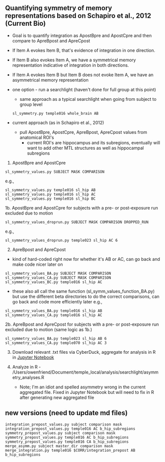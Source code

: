 ## Quantifying symmetry of memory representations based on Schapiro et al., 2012 (Current Bio)
* Goal is to quantify integration as ApostBpre and ApostCpre and then compare to ApreBpost and ApreCpost
* If Item A evokes Item B, that's evidence of integration in one direction.
* If Item B also evokes Item A, we have a symmetrical memory representation indicative of integration in both directions.
* If Item A evokes Item B but Item B does not evoke Item A, we have an asymmetrical memory representation


* one option - run a searchlight (haven't done for full group at this point)
  * same approach as a typical searchlight when going from subject to group level
   ```
   sl_symmetry.py temple016 whole_brain AB
   ```
* current approach (as in Schapiro et al., 2012)
  * pull ApostBpre, ApostCpre, ApreBpost, ApreCpost values from anatomical ROI's
    *  current ROI's are hippocampus and its subregions, eventually will want to add other MTL structures as well as hippocampal subregions
1. ApostBpre and ApostCpre
```
sl_symmetry_values.py SUBJECT MASK COMPARISON
```
e.g., 
```
sl_symmetry_values.py temple016 sl_hip AB
sl_symmetry_values.py temple016 sl_hip AC
sl_symmetry_values.py temple016 sl_hip BC
```
1b. ApostBpre and ApostCpre for subjects with a pre- or post-exposure run excluded due to motion
```
sl_symmetry_values_droprun.py SUBJECT MASK COMPARISON DROPPED_RUN
```
e.g., 
```
sl_symmetry_values_droprun.py temple023 sl_hip AC 6
```

2. ApreBpost and ApreCpost
* kind of hard-coded right now for whether it's AB or AC, can go back and make code nicer later on
```
sl_symmetry_values_BA.py SUBJECT MASK COMPARISON
sl_symmetry_values_CA.py SUBJECT MASK COMPARISON
sl_symmetry_values_BC.py temple016 sl_hip AC
```
* these also all call the same function (sl_symm_values_function_BA.py) but use the different beta directories to do the correct comparisons, can go back and code more efficiently later
e.g.,
```
sl_symmetry_values_BA.py temple016 sl_hip AB
sl_symmetry_values_CA.py temple016 sl_hip AC
```
2b. ApreBpost and ApreCpost for subjects with a pre- or post-exposure run excluded due to motion (same logic as 1b.)
```
sl_symmetry_values_BA.py temple023 sl_hip AB 6
sl_symmetry_values_CA.py temple070 sl_hip AC 3
```


3. Download relevant .txt files via CyberDuck, aggregate for analysis in R in [Jupyter Notebook](http://localhost:8888/notebooks/Documents/temple_local/analysis/searchlight/symmetry_analyses.ipynb?)
  

5. Analyze in R - /Users/owenfriend/Document/temple_local/analysis/searchlight/asymmetry_analyses.R
    * Note; I'm an idiot and spelled asymmetry wrong in the current aggregated file. Fixed in Jupyter Notebook but will need to fix in R after generating new aggregated file






## new versions (need to update md files)
```
integration_prepost_values.py subject comparison mask
integration_prepost_values.py temple016 AC b_hip_subregions
symmetry_prepost_values.py subject comparison mask
symmetry_prepost_values.py temple016 AC b_hip_subregions
symmetry_prepost_values.py temple016 CA b_hip_subregions
merge_asymm.py subject master_dir comparison mask
merge_integration.py temple016 $CORR/integration_prepost AB b_hip_subregions
```


